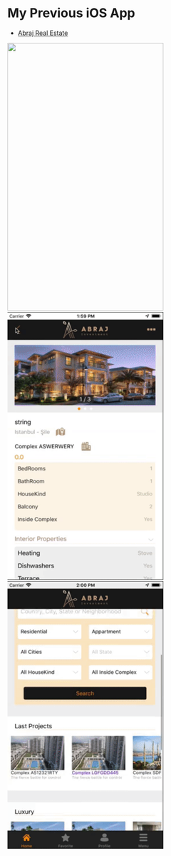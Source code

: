 # My Previous iOS App

* [Abraj Real Estate](https://testflight.apple.com/join/6qWtfLth)
<img src="https://github.com/muhammadalkhalaf/My-Previous-Apps/blob/master/GIF%20Images/abraj_gif1.gif" width="350" height="600" />
<img src="https://github.com/muhammadalkhalaf/My-Previous-Apps/blob/master/GIF%20Images/abraj_gif2.gif" width="350" height="600" />
<img src="https://github.com/muhammadalkhalaf/My-Previous-Apps/blob/master/GIF%20Images/abraj_gif3.gif" width="350" height="600" />
